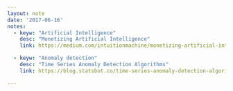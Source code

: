```yaml
---
layout: note
date: '2017-06-16'
notes:
  - keyw: "Artificial Intelligence"
    desc: "Monetizing Artificial Intelligence"
    link: https://medium.com/intuitionmachine/monetizing-artificial-intelligence-d69fe9175785

  - keyw: "Anomaly detection"
    desc: "Time Series Anomaly Detection Algorithms"
    link: https://blog.statsbot.co/time-series-anomaly-detection-algorithms-1cef5519aef2

---
```

